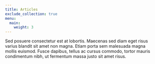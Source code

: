```yaml
---
title: Articles
exclude_collection: true
menu:
  main: 
    weight: 3
---
```


Sed posuere consectetur est at lobortis. Maecenas sed diam eget risus varius blandit sit amet non magna. Etiam porta sem malesuada magna mollis euismod. Fusce dapibus, tellus ac cursus commodo, tortor mauris condimentum nibh, ut fermentum massa justo sit amet risus.